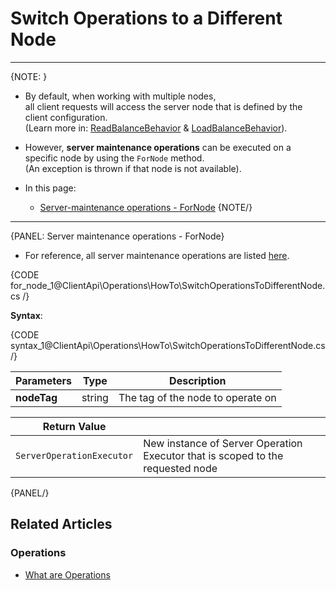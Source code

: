 # Switch Operations to a Different Node

---

{NOTE: }

* By default, when working with multiple nodes,  
  all client requests will access the server node that is defined by the client configuration.  
  (Learn more in: [ReadBalanceBehavior](../../../client-api/configuration/load-balance-and-failover) & [LoadBalanceBehavior](../../../client-api/session/configuration/use-session-context-for-load-balancing)).

* However, __server maintenance operations__ can be executed on a specific node by using the `ForNode` method.  
  (An exception is thrown if that node is not available).

* In this page:
    * [Server-maintenance operations - ForNode](../../../client-api/operations/how-to/switch-operations-to-different-node#server-maintenance-operations---fornode)
{NOTE/}

---

{PANEL: Server maintenance operations - ForNode}

* For reference, all server maintenance operations are listed [here](../../../client-api/operations/what-are-operations#server-maintenance-operations).

{CODE for_node_1@ClientApi\Operations\HowTo\SwitchOperationsToDifferentNode.cs /}

__Syntax__:

{CODE syntax_1@ClientApi\Operations\HowTo\SwitchOperationsToDifferentNode.cs /}

| Parameters | Type | Description |
| - | - | - |
| **nodeTag** | string | The tag of the node to operate on |

| Return Value | |
| - | - |
| `ServerOperationExecutor` | New instance of Server Operation Executor that is scoped to the requested node |

{PANEL/}

## Related Articles

### Operations

- [What are Operations](../../../client-api/operations/what-are-operations)

